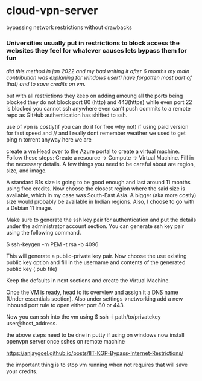 # cloud-vpn-server
bypassing network restrictions without drawbacks 

### Universities usually put in restrictions to block access the websites they feel for whatever causes lets bypass them for fun
_did this method in jan 2022 and my bad writing it after 6 months my main contribution was explaning for windows user(I have forgotten most part of that) and to save credits on vm._

 but with all restrictions they keep on adding amoung all the ports being blocked they do not block port 80 (http) and 443(https)
 while even port 22 is blocked you cannot ssh anywhere even  can’t push commits to a remote repo as GitHub authentication has shifted to ssh.
 
 use of vpn is costly(if you can do it for free why not) if using paid version for fast speed and // and I really dont remember weather we used to get ping n torrent 
 anyway here we are
 
 create a vm 
 Head over to the Azure portal to create a virtual machine. Follow these steps: Create a resource -> Compute -> Virtual Machine. Fill in the necessary details. A few things you need to be careful about are region, size, and image.

A standard B1s size is going to be good enough and last around 11 months using free credits. Now choose the closest region where the said size is available, which in my case was South-East Asia. A bigger (aka more costly) size would probably be available in Indian regions. Also, I choose to go with a Debian 11 image.

Make sure to generate the ssh key pair for authentication and put the details under the administrator account section. You can generate ssh key pair using the following command.

$ ssh-keygen -m PEM -t rsa -b 4096

This will generate a public-private key pair. Now choose the use existing public key option and fill in the username and contents of the generated public key (.pub file)

Keep the defaults in next sections and create the Virtual Machine.

Once the VM is ready, head to its overview and assign it a DNS name (Under essentials section). Also under settings->networking add a new inbound port rule to open either port 80 or 443.

Now you can ssh into the vm using $ ssh -i path/to/privatekey user@host_address.

the above steps need to be dne in putty if using on windows
now install openvpn server once sshes on remote machine

https://anjaygoel.github.io/posts/IIT-KGP-Bypass-Internet-Restrictions/

the important thing is to stop vm running when not requires that will save your credits.
